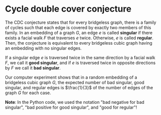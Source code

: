 # Cycle double cover conjecture

The CDC conjecture states that for every bridgeless graph, there is a family of cycles such that each edge is covered by exactly two members of this family.
In an embedding of a graph $G$, an edge $e$ is called **singular** if there exists a facial walk $F$ that traverses $e$ twice. Otherwise, $e$ is called **regular**. Then, the conjecture is equivalent to every bridgeless cubic graph having an embedding with no singular edges. 

If a singular edge $e$ is traversed twice in the same direction by a facial walk $F$, we call it **good singular**, and if $e$ is traversed twice in opposite directions by
$F$ we call it **bad singular**. 

Our computer experiment shows that in a random embedding of a bridgeless cubic graph $G$, the expected number of bad singular, good singular, and regular edges is $\frac{1}{3}$ of the number of edges of the graph $G$ for each case.

**Note**: In the Python code, we used the notation "bad negative for bad singular", "bad positive for good singular", and "good for regular"!
